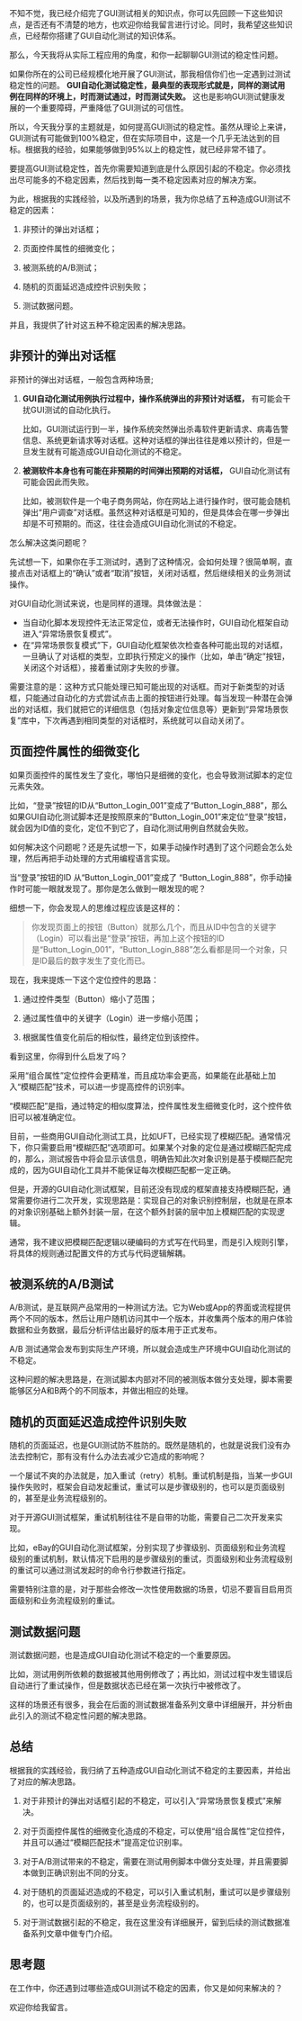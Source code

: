 不知不觉，我已经介绍完了GUI测试相关的知识点，你可以先回顾一下这些知识点，是否还有不清楚的地方，也欢迎你给我留言进行讨论。同时，我希望这些知识点，已经帮你搭建了GUI自动化测试的知识体系。

那么，今天我将从实际工程应用的角度，和你一起聊聊GUI测试的稳定性问题。

如果你所在的公司已经规模化地开展了GUI测试，那我相信你们也一定遇到过测试稳定性的问题。 **GUI自动化测试稳定性，最典型的表现形式就是，同样的测试用例在同样的环境上，时而测试通过，时而测试失败。** 这也是影响GUI测试健康发展的一个重要障碍，严重降低了GUI测试的可信性。

所以，今天我分享的主题就是，如何提高GUI测试的稳定性。虽然从理论上来讲，GUI测试有可能做到100%稳定，但在实际项目中，这是一个几乎无法达到的目标。根据我的经验，如果能够做到95%以上的稳定性，就已经非常不错了。

要提高GUI测试稳定性，首先你需要知道到底是什么原因引起的不稳定。你必须找出尽可能多的不稳定因素，然后找到每一类不稳定因素对应的解决方案。

为此，根据我的实践经验，以及所遇到的场景，我为你总结了五种造成GUI测试不稳定的因素：

1. 非预计的弹出对话框；

2. 页面控件属性的细微变化；

3. 被测系统的A/B测试；

4. 随机的页面延迟造成控件识别失败；

5. 测试数据问题。


并且，我提供了针对这五种不稳定因素的解决思路。

## 非预计的弹出对话框

非预计的弹出对话框，一般包含两种场景;

1. **GUI自动化测试用例执行过程中，操作系统弹出的非预计对话框，** 有可能会干扰GUI测试的自动化执行。


   比如，GUI测试运行到一半，操作系统突然弹出杀毒软件更新请求、病毒告警信息、系统更新请求等对话框。这种对话框的弹出往往是难以预计的，但是一旦发生就有可能造成GUI自动化测试的不稳定。

2. **被测软件本身也有可能在非预期的时间弹出预期的对话框，** GUI自动化测试有可能会因此而失败。


   比如，被测软件是一个电子商务网站，你在网站上进行操作时，很可能会随机弹出“用户调查”对话框。虽然这种对话框是可知的，但是具体会在哪一步弹出却是不可预期的。而这，往往会造成GUI自动化测试的不稳定。


怎么解决这类问题呢？

先试想一下，如果你在手工测试时，遇到了这种情况，会如何处理？很简单啊，直接点击对话框上的“确认”或者“取消”按钮，关闭对话框，然后继续相关的业务测试操作。

对GUI自动化测试来说，也是同样的道理。具体做法是：

- 当自动化脚本发现控件无法正常定位，或者无法操作时，GUI自动化框架自动进入“异常场景恢复模式”。
- 在“异常场景恢复模式”下，GUI自动化框架依次检查各种可能出现的对话框，一旦确认了对话框的类型，立即执行预定义的操作（比如，单击“确定”按钮，关闭这个对话框），接着重试刚才失败的步骤。

需要注意的是：这种方式只能处理已知可能出现的对话框。而对于新类型的对话框，只能通过自动化的方式尝试点击上面的按钮进行处理。每当发现一种潜在会弹出的对话框，我们就把它的详细信息（包括对象定位信息等）更新到“异常场景恢复”库中，下次再遇到相同类型的对话框时，系统就可以自动关闭了。

## 页面控件属性的细微变化

如果页面控件的属性发生了变化，哪怕只是细微的变化，也会导致测试脚本的定位元素失效。

比如，“登录”按钮的ID从“Button\_Login\_001”变成了“Button\_Login\_888”，那么如果GUI自动化测试脚本还是按照原来的“Button\_Login\_001”来定位“登录”按钮，就会因为ID值的变化，定位不到它了，自动化测试用例自然就会失败。

如何解决这个问题呢？还是先试想一下，如果手动操作时遇到了这个问题会怎么处理，然后再把手动处理的方式用编程语言实现。

当“登录”按钮的ID 从“Button\_Login\_001”变成了 “Button\_Login\_888”，你手动操作时可能一眼就发现了。那你是怎么做到一眼发现的呢？

细想一下，你会发现人的思维过程应该是这样的：

> 你发现页面上的按钮（Button）就那么几个，而且从ID中包含的关键字（Login）可以看出是“登录”按钮，再加上这个按钮的ID是“Button\_Login\_001”，“Button\_Login\_888”怎么看都是同一个对象，只是ID最后的数字发生了变化而已。

现在，我来提炼一下这个定位控件的思路：

1. 通过控件类型（Button）缩小了范围；

2. 通过属性值中的关键字（Login）进一步缩小范围；

3. 根据属性值变化前后的相似性，最终定位到该控件。


看到这里，你得到什么启发了吗？

采用“组合属性”定位控件会更精准，而且成功率会更高，如果能在此基础上加入“模糊匹配”技术，可以进一步提高控件的识别率。

“模糊匹配”是指，通过特定的相似度算法，控件属性发生细微变化时，这个控件依旧可以被准确定位。

目前，一些商用GUI自动化测试工具，比如UFT，已经实现了模糊匹配。通常情况下，你只需要启用“模糊匹配”选项即可。如果某个对象的定位是通过模糊匹配完成的，那么，测试报告中将会显示该信息，明确告知此次对象识别是基于模糊匹配完成的，因为GUI自动化工具并不能保证每次模糊匹配都一定正确。

但是，开源的GUI自动化测试框架，目前还没有现成的框架直接支持模糊匹配，通常需要你进行二次开发，实现思路是：实现自己的对象识别控制层，也就是在原本的对象识别基础上额外封装一层，在这个额外封装的层中加上模糊匹配的实现逻辑。

通常，我不建议把模糊匹配逻辑以硬编码的方式写在代码里，而是引入规则引擎，将具体的规则通过配置文件的方式与代码逻辑解耦。

## 被测系统的A/B测试

A/B测试，是互联网产品常用的一种测试方法。它为Web或App的界面或流程提供两个不同的版本，然后让用户随机访问其中一个版本，并收集两个版本的用户体验数据和业务数据，最后分析评估出最好的版本用于正式发布。

A/B 测试通常会发布到实际生产环境，所以就会造成生产环境中GUI自动化测试的不稳定。

这种问题的解决思路是，在测试脚本内部对不同的被测版本做分支处理，脚本需要能够区分A和B两个的不同版本，并做出相应的处理。

## 随机的页面延迟造成控件识别失败

随机的页面延迟，也是GUI测试防不胜防的。既然是随机的，也就是说我们没有办法去控制它，那有没有什么办法去减少它造成的影响呢？

一个屡试不爽的办法就是，加入重试（retry）机制。重试机制是指，当某一步GUI操作失败时，框架会自动发起重试，重试可以是步骤级别的，也可以是页面级别的，甚至是业务流程级别的。

对于开源GUI测试框架，重试机制往往不是自带的功能，需要自己二次开发来实现。

比如，eBay的GUI自动化测试框架，分别实现了步骤级别、页面级别和业务流程级别的重试机制，默认情况下启用的是步骤级别的重试，页面级别和业务流程级别的重试可以通过测试发起时的命令行参数进行指定。

需要特别注意的是，对于那些会修改一次性使用数据的场景，切忌不要盲目启用页面级别和业务流程级别的重试。

## 测试数据问题

测试数据问题，也是造成GUI自动化测试不稳定的一个重要原因。

比如，测试用例所依赖的数据被其他用例修改了；再比如，测试过程中发生错误后自动进行了重试操作，但是数据状态已经在第一次执行中被修改了。

这样的场景还有很多，我会在后面的测试数据准备系列文章中详细展开，并分析由此引入的测试不稳定性问题的解决思路。

## 总结

根据我的实践经验，我归纳了五种造成GUI自动化测试不稳定的主要因素，并给出了对应的解决思路。

1. 对于非预计的弹出对话框引起的不稳定，可以引入“异常场景恢复模式”来解决。

2. 对于页面控件属性的细微变化造成的不稳定，可以使用“组合属性”定位控件，并且可以通过“模糊匹配技术”提高定位识别率。

3. 对于A/B测试带来的不稳定，需要在测试用例脚本中做分支处理，并且需要脚本做到正确识别出不同的分支。

4. 对于随机的页面延迟造成的不稳定，可以引入重试机制，重试可以是步骤级别的，也可以是页面级别的，甚至是业务流程级别的。

5. 对于测试数据引起的不稳定，我在这里没有详细展开，留到后续的测试数据准备系列文章中做专门介绍。


## 思考题

在工作中，你还遇到过哪些造成GUI测试不稳定的因素，你又是如何来解决的？

欢迎你给我留言。